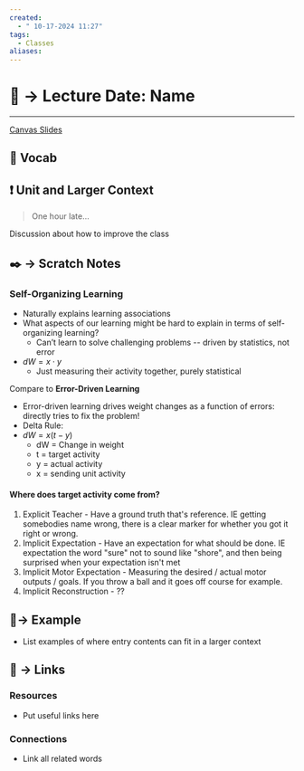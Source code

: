 ```yaml
---
created:
  - " 10-17-2024 11:27"
tags:
  - Classes
aliases:
---
```


# 📗 -> Lecture Date: Name
---
[Canvas Slides](https://canvas.ucdavis.edu/courses/915659/files?preview=25348624)

## 🎤 Vocab


## ❗ Unit and Larger Context
> One hour late...


Discussion about how to improve the class


## ✒️ -> Scratch Notes
### Self-Organizing Learning
- Naturally explains learning associations
- What aspects of our learning might be hard to explain in terms of self-organizing learning?
	- Can’t learn to solve challenging problems -- driven by statistics, not error
- $dW = x \cdot y$
	- Just measuring their activity together, purely statistical

Compare to **Error-Driven Learning**
- Error-driven learning drives weight changes as a function of errors: directly tries to fix the problem!
- Delta Rule:
- $dW = x (t-y)$
	- dW = Change in weight
	- t = target activity
	- y = actual activity
	- x = sending unit activity
#### Where does target activity come from?
1) Explicit Teacher - Have a ground truth that's reference. IE getting somebodies name wrong, there is a clear marker for whether you got it right or wrong.
2) Implicit Expectation - Have an expectation for what should be done. IE expectation the word "sure" not to sound like "shore", and then being surprised when your expectation isn't met 
3) Implicit Motor Expectation - Measuring the desired / actual motor outputs / goals. If you throw a ball and it goes off course for example.
4) Implicit Reconstruction - ??






## 🧪-> Example
- List examples of where entry contents can fit in a larger context

## 🔗 -> Links
### Resources
- Put useful links here

### Connections
- Link all related words
